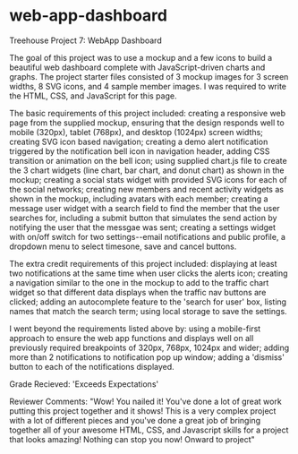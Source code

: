 # web-app-dashboard
Treehouse Project 7: WebApp Dashboard

The goal of this project was to use a mockup and a few icons to build a beautiful web dashboard complete with JavaScript-driven charts and graphs. The project starter files consisted of 3 mockup images for 3 screen widths, 8 SVG icons, and 4 sample member images. I was required to write the HTML, CSS, and JavaScript for this page.

The basic requirements of this project included: creating a responsive web page from the supplied mockup, ensuring that the design responds well to mobile (320px), tablet (768px), and desktop (1024px) screen widths; creating SVG icon based navigation; creating a demo alert notification triggered by the notification bell icon in navigation header, adding CSS transition or animation on the bell icon; using supplied chart.js file to create the 3 chart widgets (line chart, bar chart, and donut chart) as shown in the mockup; creating a social stats widget with provided SVG icons for each of the social networks; creating new members and recent activity widgets as shown in the mockup, including avatars with each member; creating a message user widget with a search field to find the member that the user searches for, including a submit button that simulates the send action by notifying the user that the messgae was sent; creating a settings widget with on/off switch for two settings--email notifications and public profile, a dropdown menu to select timesone, save and cancel buttons.

The extra credit requirements of this project included: displaying at least two notifications at the same time when user clicks the alerts icon; creating a navigation similar to the one in the mockup to add to the traffic chart widget so that different data displays when the traffic nav buttons are clicked; adding an autocomplete feature to the 'search for user' box, listing names that match the search term; using local storage to save the settings.

I went beyond the requirements listed above by: using a mobile-first approach to ensure the web app functions and displays well on all previously required breakpoints of 320px, 768px, 1024px and wider; adding more than 2 notifications to notification pop up window; adding a 'dismiss' button to each of the notifications displayed.


Grade Recieved: 'Exceeds Expectations'

Reviewer Comments: 
    "Wow! You nailed it! You've done a lot of great work putting this project together and it shows! This is a very complex project with a lot of different pieces and you've done a great job of bringing together all of your awesome HTML, CSS, and Javascript skills for a project that looks amazing! Nothing can stop you now! Onward to project"